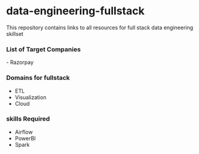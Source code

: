 # data-engineering-fullstack
This repository contains links to all resources for full stack data engineering skillset

<h3> List of Target Companies </h3>
- Razorpay

<h3> Domains for fullstack </h3>
<ul>
  <li> ETL </li>
  <li> Visualization </li>
  <li> Cloud </li>
</ul>

<h3> skills Required </h3>
<ul>
  <li> Airflow </li>
  <li> PowerBI </li>
  <li> Spark </li>
</ul>
